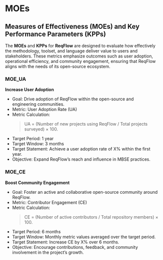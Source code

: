 # MOEs

## Measures of Effectiveness (MOEs) and Key Performance Parameters (KPPs)

The **MOEs** and **KPPs** for **ReqFlow** are designed to evaluate how effectively the methodology, toolset, and language deliver value to users and stakeholders. 
These metrics emphasize outcomes such as user adoption, operational efficiency, and community engagement, ensuring that ReqFlow aligns with the needs of its open-source ecosystem.


### MOE_UA

**Increase User Adoption**

- Goal: Drive adoption of ReqFlow within the open-source and engineering communities.
- Metric: User Adoption Rate (UA)
- Metric Calculation:  
  > UA = (Number of new projects using ReqFlow / Total projects surveyed) × 100.
- Target Period: 1 year
- Target Window: 3 months
- Target Statement: Achieve a user adoption rate of X% within the first year.
- Objective: Expand ReqFlow’s reach and influence in MBSE practices.


### MOE_CE

**Boost Community Engagement**

- Goal: Foster an active and collaborative open-source community around ReqFlow.
- Metric: Contributor Engagement (CE)
- Metric Calculation:  
  > CE = (Number of active contributors / Total repository members) × 100.
- Target Period: 6 months
- Target Window: Monthly metric values averaged over the target period.
- Target Statement: Increase CE by X% over 6 months.
- Objective: Encourage contributions, feedback, and community involvement in the project’s growth.
